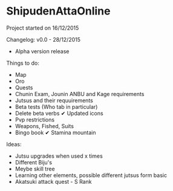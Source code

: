 # ShipudenAttaOnline

Project started on 16/12/2015

Changelog:
v0.0 - 28/12/2015
- Alpha version release

Things to do:
- Map
- Oro
- Quests
- Chunin Exam, Jounin ANBU and Kage requirements
- Jutsus and their requuirements
- Beta tests (Who tab in particular)
- Delete beta verbs
 ✔ Updated icons
- Pvp restrictions
- Weapons, Fished, Suits
- Bingo book
 ✔ Stamina mountain

Ideas:
- Jutsu upgrades when used x times
- Different Biju's
- Meybe skill tree
- Learning other elements, possible different jutsus form basic
- Akatsuki attack quest - S Rank
